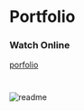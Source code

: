 # Portfolio

### Watch Online

[porfolio](https://darcoportfolio.web.app/)

#
![readme](https://user-images.githubusercontent.com/29819444/211186170-c3c5b0f6-bee4-4b7e-8524-32c2cd5c345e.jpg)
